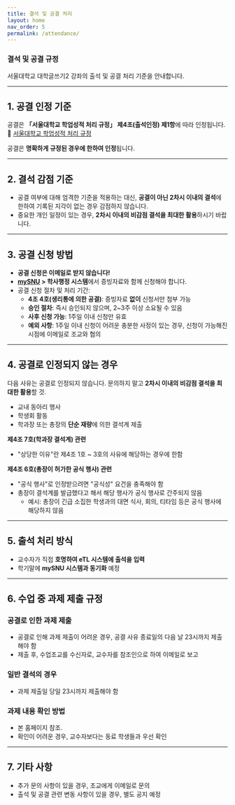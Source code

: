 ```yaml
---
title: 결석 및 공결 처리
layout: home
nav_order: 5
permalink: /attendance/
---
```


### **결석 및 공결 규정**  

서울대학교 대학글쓰기2 강좌의 출석 및 공결 처리 기준을 안내합니다.  

---

## **1. 공결 인정 기준**  
공결은 **「서울대학교 학업성적 처리 규정」 제4조(출석인정) 제1항**에 따라 인정됩니다.  
🔗 [서울대학교 학업성적 처리 규정](https://www.law.go.kr/학칙공단/서울대학교학업성적처리규정/(2265,20201109)/제4조)  

공결은 **명확하게 규정된 경우에 한하여 인정**됩니다.  

---

## **2. 결석 감점 기준**  
- 공결 여부에 대해 엄격한 기준을 적용하는 대신, **공결이 아닌 2차시 이내의 결석**에 한하여 기록된 지각이 없는 경우 감점하지 않습니다.  
- 중요한 개인 일정이 있는 경우, **2차시 이내의 비감점 결석을 최대한 활용**하시기 바랍니다.  

---

## **3. 공결 신청 방법**  
- **공결 신청은 이메일로 받지 않습니다!** 
- **[mySNU](https://my.snu.ac.kr/) > 학사행정 시스템**에서 증빙자료와 함께 신청해야 합니다.  
- 공결 신청 절차 및 처리 기간:  
  - **4조 4호(생리통에 의한 공결)**: 증빙자료 **없이** 신청서만 첨부 가능  
  - **승인 절차**: 즉시 승인되지 않으며, 2~3주 이상 소요될 수 있음  
  - **사후 신청 가능**: 1주일 이내 신청만 유효  
  - **예외 사항**: 1주일 이내 신청이 어려운 충분한 사정이 있는 경우, 신청이 가능해진 시점에 이메일로 조교와 협의  

---

## **4. 공결로 인정되지 않는 경우**  
다음 사유는 공결로 인정되지 않습니다. 문의하지 말고 **2차시 이내의 비감점 결석을 최대한 활용**할 것.  
- 교내 동아리 행사  
- 학생회 활동  
- 학과장 또는 총장의 **단순 재량**에 의한 결석계 제출  

**제4조 7호(학과장 결석계) 관련**  
- "상당한 이유"란 제4조 1호 ~ 3호의 사유에 해당하는 경우에 한함  

**제4조 6호(총장이 허가한 공식 행사) 관련**  
- "공식 행사"로 인정받으려면 "공식성" 요건을 충족해야 함  
- 총장이 결석계를 발급했다고 해서 해당 행사가 공식 행사로 간주되지 않음  
  - 예시: 총장이 긴급 소집한 학생과의 대면 식사, 회의, 티타임 등은 공식 행사에 해당하지 않음  

---

## **5. 출석 처리 방식**  
- 교수자가 직접 **호명하여 eTL 시스템에 출석을 입력**  
- 학기말에 **mySNU 시스템과 동기화** 예정  

---

## **6. 수업 중 과제 제출 규정**  
### **공결로 인한 과제 제출**  
- 공결로 인해 과제 제출이 어려운 경우, 공결 사유 종료일의 다음 날 23시까지 제출해야 함  
- 제출 후, 수업조교를 수신자로, 교수자를 참조인으로 하여 이메일로 보고  

### **일반 결석의 경우**  
- 과제 제출일 당일 23시까지 제출해야 함  

### **과제 내용 확인 방법**  
- 본 홈페이지 참조.
- 확인이 어려운 경우, 교수자보다는 동료 학생들과 우선 확인  

---

## **7. 기타 사항**  
- 추가 문의 사항이 있을 경우, 조교에게 이메일로 문의  
- 출석 및 공결 관련 변동 사항이 있을 경우, 별도 공지 예정  